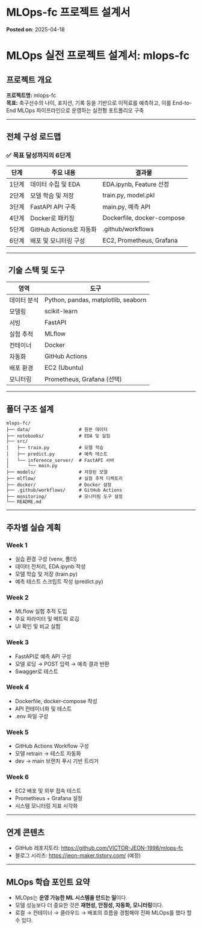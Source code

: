 # MLOps-fc 프로젝트 설계서
**Posted on**: 2025-04-18

<h1>  MLOps 실전 프로젝트 설계서: mlops-fc</h1>
<h2>  프로젝트 개요</h2>
<p><b>프로젝트명:</b> mlops-fc<br /><b>목표:</b> 축구선수의 나이, 포지션, 기록 등을 기반으로 이적료를 예측하고, 이를 End-to-End MLOps 파이프라인으로 운영하는 실전형 포트폴리오 구축</p>
<hr />
<h2>  전체 구성 로드맵</h2>
<h3>✅ 목표 달성까지의 6단계</h3>
<table>
<thead>
<tr>
<th>단계</th>
<th>주요 내용</th>
<th>결과물</th>
</tr>
</thead>
<tbody>
<tr>
<td>1단계</td>
<td>데이터 수집 및 EDA</td>
<td>EDA.ipynb, Feature 선정</td>
</tr>
<tr>
<td>2단계</td>
<td>모델 학습 및 저장</td>
<td>train.py, model.pkl</td>
</tr>
<tr>
<td>3단계</td>
<td>FastAPI API 구축</td>
<td>main.py, 예측 API</td>
</tr>
<tr>
<td>4단계</td>
<td>Docker로 패키징</td>
<td>Dockerfile, docker-compose</td>
</tr>
<tr>
<td>5단계</td>
<td>GitHub Actions로 자동화</td>
<td>.github/workflows</td>
</tr>
<tr>
<td>6단계</td>
<td>배포 및 모니터링 구성</td>
<td>EC2, Prometheus, Grafana</td>
</tr>
</tbody>
</table>
<hr />
<h2> ️ 기술 스택 및 도구</h2>
<table>
<thead>
<tr>
<th>영역</th>
<th>도구</th>
</tr>
</thead>
<tbody>
<tr>
<td>데이터 분석</td>
<td>Python, pandas, matplotlib, seaborn</td>
</tr>
<tr>
<td>모델링</td>
<td>scikit-learn</td>
</tr>
<tr>
<td>서빙</td>
<td>FastAPI</td>
</tr>
<tr>
<td>실험 추적</td>
<td>MLflow</td>
</tr>
<tr>
<td>컨테이너</td>
<td>Docker</td>
</tr>
<tr>
<td>자동화</td>
<td>GitHub Actions</td>
</tr>
<tr>
<td>배포 환경</td>
<td>EC2 (Ubuntu)</td>
</tr>
<tr>
<td>모니터링</td>
<td>Prometheus, Grafana (선택)</td>
</tr>
</tbody>
</table>
<hr />
<h2>  폴더 구조 설계</h2>
<pre class="coffeescript"><code>mlops-fc/
├── data/                  # 원본 데이터
├── notebooks/             # EDA 및 실험
├── src/
│   ├── train.py           # 모델 학습
│   ├── predict.py         # 예측 테스트
│   └── inference_server/  # FastAPI 서버
│       └── main.py
├── models/                # 저장된 모델
├── mlflow/                # 실험 추적 디렉토리
├── docker/                # Docker 설정
├── .github/workflows/     # GitHub Actions
├── monitoring/            # 모니터링 도구 설정
└── README.md</code></pre>
<hr />
<h2>  주차별 실습 계획</h2>
<h3>Week 1</h3>
<ul>
<li>실습 환경 구성 (venv, 폴더)</li>
<li>데이터 전처리, EDA.ipynb 작성</li>
<li>모델 학습 및 저장 (train.py)</li>
<li>예측 테스트 스크립트 작성 (predict.py)</li>
</ul>
<h3>Week 2</h3>
<ul>
<li>MLflow 실험 추적 도입</li>
<li>주요 파라미터 및 메트릭 로깅</li>
<li>UI 확인 및 비교 실험</li>
</ul>
<h3>Week 3</h3>
<ul>
<li>FastAPI로 예측 API 구성</li>
<li>모델 로딩 &rarr; POST 입력 &rarr; 예측 결과 반환</li>
<li>Swagger로 테스트</li>
</ul>
<h3>Week 4</h3>
<ul>
<li>Dockerfile, docker-compose 작성</li>
<li>API 컨테이너화 및 테스트</li>
<li>.env 파일 구성</li>
</ul>
<h3>Week 5</h3>
<ul>
<li>GitHub Actions Workflow 구성</li>
<li>모델 retrain &rarr; 테스트 자동화</li>
<li>dev &rarr; main 브랜치 푸시 기반 트리거</li>
</ul>
<h3>Week 6</h3>
<ul>
<li>EC2 배포 및 외부 접속 테스트</li>
<li>Prometheus + Grafana 설정</li>
<li>시스템 모니터링 지표 시각화</li>
</ul>
<hr />
<h2>  연계 콘텐츠</h2>
<ul>
<li>GitHub 레포지토리: <a href="https://github.com/VICTOR-JEON-1998/mlops-fc">https://github.com/VICTOR-JEON-1998/mlops-fc</a></li>
<li>블로그 시리즈: <a href="https://jeon-maker.tistory.com/">https://jeon-maker.tistory.com/</a> (예정)</li>
</ul>
<hr />
<h2>  MLOps 학습 포인트 요약</h2>
<ul>
<li>MLOps는 <b>운영 가능한 ML 시스템을 만드는 일</b>이다.</li>
<li>모델 성능보다 더 중요한 것은 <b>재현성, 안정성, 자동화, 모니터링</b>이다.</li>
<li>로컬 &rarr; 컨테이너 &rarr; 클라우드 &rarr; 배포의 흐름을 경험해야 진짜 MLOps를 했다 할 수 있다.</li>
</ul>